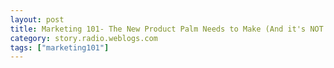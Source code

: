 ```yaml
---
layout: post
title: Marketing 101- The New Product Palm Needs to Make (And it's NOT a Treo Equivalent)
category: story.radio.weblogs.com
tags: ["marketing101"]
---
```

<head>
<meta http-equiv="Content-Type" content="text/html; charset=UTF-8">
    <meta http-equiv="Expires" content="Mon, 01 Jan 1990 01:00:00 GMT">
    <title>Marketing 101: The New Product Palm Needs to Make (And it's NOT a Treo Equivalent)</title>
    <style type="text/css">
      body {
        margin-top: 0px;
        margin-left: 0px;
        margin-right: 0px;
        margin-bottom: 0px;
        }

      body, td, p {
        font-family: verdana, sans-serif;
        font-size: 90%;
        }

      h2 { 
        font-family: Verdana, Arial, Helvetica, sans-serif; font-size: 24px; font-weight: bold
        }
      .header {
        font-family: Verdana, Arial, Helvetica, sans-serif; font-size: 40px; font-weight: bold
        }
      .realsmall {
        font-family: Verdana, Arial, Helvetica, sans-serif; font-size: 9px;
        }
      .small {
        font-family: Verdana, Arial, Helvetica, sans-serif; font-size: 10px;
        }
      </style>
    </head>

| 

 |

| ![](http://radio.weblogs.com/0103807/images/trans60x60.gif)  
 | Last updated: 8/4/2002; 5:53:52 AM  
 | ![](http://radio.weblogs.com/0103807/images/trans60x60.gif) |

| ![](http://radio.weblogs.com/0103807/images/trans60x1.gif)  
 | 

<font size="+3"><b><a href="http://radio.weblogs.com/0103807/" style="color:black; text-decoration:none">The FuzzyBlog!</a></b></font>  
_Marketing 101. Consulting 101. PHP Consulting. Random geeky stuff. I Blog Therefore I Am._

<font size="+1"><b>Marketing 101: The New Product Palm Needs to Make (And it's NOT a Treo Equivalent)</b></font>

**NOTE:** Since I promised (or threatened) you with another case study and proclaimed how "easy" they are to write, it's only fair I guess that inspiration just struck me at 4:52 am on a Sunday like a hammer from above, forcing me to "do da blog" before I even hit the shower.&nbsp;&nbsp; Hmmmm.... \*Self deprecating chuckle issues from me\*&nbsp; \*Flash of insight -- Perhaps that's why I live alone.\*&nbsp; Need to think about that one.&nbsp; Anyway...

**To:** Anyone Awake in Product Planning At Palm, Inc. or Handspring  
**From:** An Ex-User Who Wants to Become a User Again But Needs a Different Type of Product from You  
**Re:** The New Product You Need to Make But Haven't Figured Out Yet  
**Date:** Way Too Early, Sunday August 4, 2002

Hi there.&nbsp; I don't mean to be rude.&nbsp; I'm an ex-product manager myself but I just had an epiphany about the product that you aren't making and I needed to tell you (well and the world).&nbsp; I've been a Palm owner since 1996 and I find myself using my Palm IIIx less and less and less.&nbsp; And I think you are missing something very important.&nbsp; Here's why -- but we're going to start with some facts and why I (used to) love my Palm.

## 0.&nbsp; A Basic Fact

I'm sorry to tell you this Palm and Handspring but here's a few facts that seem to have missed you completely:

1. I don't regularly carry a Palm anymore.&nbsp; Why?&nbsp; See point #2. 
2. I HAVE TO carry a cell phone.&nbsp; It's utterly required that people be able to reach me.&nbsp; Sure some of this is my own compulsiveness but it's also a matter of safety (car trouble) and convenience.&nbsp; Carrying a Palm is a luxury right now, not a requirement.&nbsp; Sure it's nice to have my contact info and schedule with me.&nbsp; But it's not a requirement.&nbsp; Sad perhaps but true. 
3. The size of a cell phone matters -- a lot.&nbsp; I'm an unlikely candidate for a Samsung Palm Phone or a Treo.&nbsp; Why?&nbsp; They're just too damn big and the requirement of these devices to do too much will forever keep them big.&nbsp; You're not making the product I want.&nbsp; Please read on and make me a happy Palm customer again.

## 1.&nbsp; Why Did Palm Rock !

Once upon a time there was a product named Palm.&nbsp; And it was good.&nbsp; It was good not just because it worked (although that was a rarity int the kingdom known as high technology) but because it **synced**.&nbsp; That's right it **synced**.&nbsp; The single best thing about Palm, at least to me, was HotSync.&nbsp; Drop it in a cradle.&nbsp; Press a button.&nbsp; **\*POOF\*** &nbsp; Your data is there.&nbsp; Changes are handled actually pretty well.&nbsp; You can do the bulk of your data entry on a PC, a platform really, really great at data entry, and then take your data with you.&nbsp; Sure you can add data to your palm as well but a lot of us didn't ever bother.&nbsp; If I had to wager, I'd say that 95+% of data on Palm devices came from a PC, not from the Palm itself.&nbsp; HotSync was wonderful and clearly the defining feature of the Palm.

## 2.&nbsp; What Made Me Stop Loving My Palm?

It was the summer of 1999, a hot, sticky summer if memory serves me correctly.&nbsp; The digitizer on my original Palm had given up the ghost and made recognition erratic.&nbsp; I gleefully used the failure to force myself to buy a new Palm IIIx (more RAM, faster processor, whee!!!).&nbsp; This was also when Palm switched HotSync software from Palm to Chapura.&nbsp; After first syncing, I discovered a NASTY bug -- every time I sync'd, my contacts would grow -- and the changes weren't uniformly replicated.&nbsp; I don't know why but I went from 250 odd contacts to 500 and then to 750.&nbsp; And, just like that, the magic for me was gone.&nbsp; By the time I noticed, the&nbsp;effort of cleaning up my contacts folder (you try weeding all your contacts down to just 1 copy of each when there are now 1 or 2 differences per changed contact and it's not apparent which one has the change).&nbsp; The **pain** that was this bug basically switched me from a Palm user to a Palm owner.&nbsp; From time to time I'd use my Palm but I basically moved my important phone numbers to my cell phone and never trusted my Palm again.&nbsp;

**NOTE:** Yes I know that there might have been a bug fix.&nbsp; So what?&nbsp; The amount of time that Palm cost me was greater than the perceived value of the device as a whole.&nbsp; I simply didn't want to take the risk.&nbsp; I strongly thought about packing it in a box filled with dead toads and limburger cheese and then shipping it back to headquarters "Attention Product Testing Department" but a vestige of that thing I call sanity prevailed.&nbsp; Pity.

Still I liked my Palm and thought about it from time to time.&nbsp; I watched the emergence of Handspring, the creation of the ridiculously large Samsung Palm phone and the Treo.&nbsp; But I didn't buy again.

## 3.&nbsp; The New Product Palm Needs to Make

I just got YANCP, **yet another new cell phone,** and I am now doing the "MKIPNWCTPL" dance- (that's **manually keying in phone numbers while cursing the phone loudly)**.&nbsp; I mean, really.&nbsp; Does anyone enjoy that "Press 2 the times for the letter C" crap?&nbsp; Here's what Palm needs to make: **SyncPhone**.&nbsp; What is it?&nbsp; Is it a Treo like device?&nbsp; Does it do email?&nbsp; Does it do Grafitti? Nope.&nbsp;All I want is a damn standard cell with a cradle and HotSync.&nbsp; Let me easily move a subset of contact info to it quickly and easily and take the #s I do add&nbsp;to the phone via MKIPNWCTPL back to Outlook.&nbsp; I know this isn't a technology challenge at all.&nbsp; I know it's only a cell phone with a USB connector and less software than you've ever shipped in a product.&nbsp; So what!&nbsp; Selling products is about solving a customer problem.&nbsp; And HotSync brilliantly solved a huge problem.&nbsp; You need to recognize this and solve this product for your customers.

Give it HotSync, a cradle and USB support and it's **SyncPhone:**

![i80sTM](http://nextelonline.nextel.com/websales/images/medium/i80s_m.jpg)

(Yup.&nbsp; I'm now a happy Nextel customer)

Note what's missing -- no big screen, no keyboard, no stylus, etc.&nbsp; It's just a damn phone with a cable.&nbsp; That's all I want.

## 4.&nbsp; Here's Another Reason Why You Need to Make This Product

And besides the fact that you'd sell a LOT of these, there's another reason to make this product: People buy new cell phones a LOT more frequently than PDAs.&nbsp; I'm still carrying, and occasionally using,&nbsp;a Palm IIIx (bought in 1999 no less) but I've had 4 cell phones since (dropped one out a car window), changed plans 3 times, etc.&nbsp; Sure I had a bad experience which biased me against upgrading my Palm but the new features of a PDA just aren't that compelling to force the regular upgrade that&nbsp;Pam needs for greater&nbsp;revenue.&nbsp;&nbsp;Just the ability to change your billing plan alone will force you to ugprade your cell&nbsp;phone regularly.&nbsp; So not only can you (hopefully) get a piece of the call revenue but you also can benefit from this upgrade potential.&nbsp; And, since cell phones are carried EVERYWHERE these days, they are used harder than PDAs which leads to breakage and replacement revenues.&nbsp; And we'll all need additional sync cables, chargers and such.

## Conclusion

Make my next cell phone a SyncPhone.

## Conclusion 2

Yes there are some phones out there that are kind of sync'able.&nbsp; I do know this.&nbsp; My point with this essay is as follows:

- Solve the problem customers actually have, not the problems that you perceive (it's about Sync not about total functionality; I don't need Notes and Calendar on a cell phone, my phone #s are just fine, thank you very much) 
- Lots and lots of technology isn't always good (SyncPhone is easy) 
- Markets evolve and products need to evolve with them (in 96 cell phones mattered less so you carried your #s with you and called from a land line; now you use a cell phone) 
- Palm has a trusted brand with HotSync and millions of users who think it works.&nbsp; This can be leveraged into an entirely new business. 
- Size matters.&nbsp; And in this case, smaller is better.

Note: Elapsed time, start to finish, about 53 minutes.&nbsp; Very cool.

  
  

<script language="JavaScript" type="text/javascript"><!--
	var imageUrl = "http://radio.xmlstoragesystem.com/weblogStats/count.gif";
	var imageTag = "<img src=\"" + imageUrl + "?group=radio1&usernum=103807&referer=" + escape (document.referrer) + "\" height=\"1\" width=\"1\">";
	document.write (imageTag);
	//--></script>

 | ![](http://radio.weblogs.com/0103807/images/trans60x1.gif)  
 |
| ![](http://radio.weblogs.com/0103807/images/trans60x60.gif)  
 | Copyright 2002 © The FuzzyStuff  
 | ![](http://radio.weblogs.com/0103807/images/trans60x60.gif)  
 |

